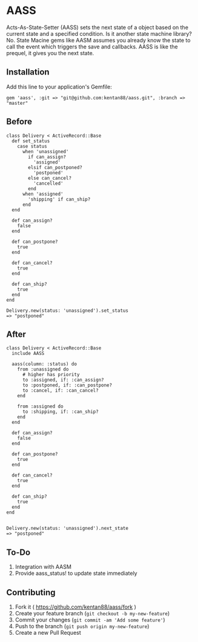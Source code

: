 # AASS

Acts-As-State-Setter (AASS) sets the next state of a object based on the current state and a specified condition.
Is it another state machine library? No. State Macine gems like AASM assumes you already know the state to call
the event which triggers the save and callbacks. AASS is like the prequel, it gives you the next state.

## Installation

Add this line to your application's Gemfile:

    gem 'aass', :git => "git@github.com:kentan88/aass.git", :branch => "master"

## Before

```
class Delivery < ActiveRecord::Base
  def set_status
    case status
      when 'unassigned'
        if can_assign?
          'assigned'
        elsif can_postponed?
          'postponed'
        else can_cancel?
          'cancelled'
        end
      when 'assigned'
        'shipping' if can_ship?
      end
  end

  def can_assign?
    false
  end

  def can_postpone?
    true
  end

  def can_cancel?
    true
  end

  def can_ship?
    true
  end
end

Delivery.new(status: 'unassigned').set_status
=> "postponed"
```


## After

```
class Delivery < ActiveRecord::Base
  include AASS

  aass(column: :status) do
    from :unassigned do
      # higher has priority
      to :assigned, if: :can_assign?
      to :postponed, if: :can_postpone?
      to :cancel, if: :can_cancel?
    end

    from :assigned do
      to :shipping, if: :can_ship?
    end
  end

  def can_assign?
    false
  end

  def can_postpone?
    true
  end

  def can_cancel?
    true
  end

  def can_ship?
    true
  end
end


Delivery.new(status: 'unassigned').next_state
=> "postponed"
```

## To-Do
1. Integration with AASM
2. Provide aass_status! to update state immediately


## Contributing

1. Fork it ( https://github.com/kentan88/aass/fork )
2. Create your feature branch (`git checkout -b my-new-feature`)
3. Commit your changes (`git commit -am 'Add some feature'`)
4. Push to the branch (`git push origin my-new-feature`)
5. Create a new Pull Request
